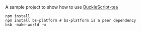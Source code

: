 A sample project to show how to use [BuckleScript-tea](https://github.com/OvermindDL1/bucklescript-tea)

```
npm install
npm install bs-platform # bs-platform is a peer dependency
bsb -make-world -w
```
